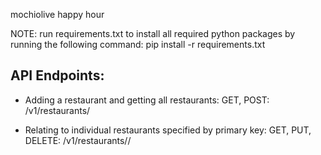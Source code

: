 mochiolive happy hour

NOTE: run requirements.txt to install all required python packages by running the following command:
        pip install -r requirements.txt

## API Endpoints: 
- Adding a restaurant and getting all restaurants: 
GET, POST: <host url>/v1/restaurants/

- Relating to individual restaurants specified by primary key: 
GET, PUT, DELETE: <host url>/v1/restaurants/<primary key>/


## 

